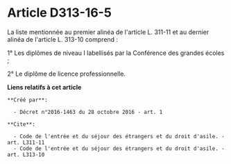 # Article D313-16-5

La liste mentionnée au premier alinéa de l'article L. 311-11 et au dernier alinéa de l'article L. 313-10 comprend : 

1° Les diplômes de niveau I labellisés par la Conférence des grandes écoles ; 

2° Le diplôme de licence professionnelle.

**Liens relatifs à cet article**

	**Créé par**:

	  - Décret n°2016-1463 du 28 octobre 2016 - art. 1

	**Cite**:

	  - Code de l'entrée et du séjour des étrangers et du droit d'asile. - art. L311-11
	  - Code de l'entrée et du séjour des étrangers et du droit d'asile. - art. L313-10
